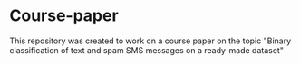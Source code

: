 # Course-paper
This repository was created to work on a course paper on the topic "Binary classification of text and spam SMS messages on a ready-made dataset"
